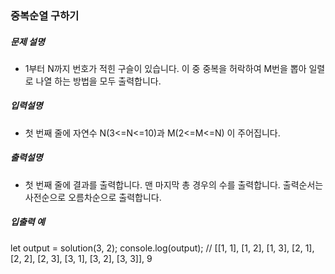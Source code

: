 ### 중복순열 구하기

##### 문제 설명

- 1부터 N까지 번호가 적힌 구슬이 있습니다. 이 중 중복을 허락하여 M번을 뽑아 일렬로 나열 하는 방법을 모두 출력합니다.

##### 입력설명

- 첫 번째 줄에 자연수 N(3<=N<=10)과 M(2<=M<=N) 이 주어집니다.

##### 출력설명

- 첫 번째 줄에 결과를 출력합니다. 맨 마지막 총 경우의 수를 출력합니다. 출력순서는 사전순으로 오름차순으로 출력합니다.

##### 입출력 예

let output = solution(3, 2);
console.log(output); // [[1, 1], [1, 2], [1, 3], [2, 1], [2, 2], [2, 3], [3, 1], [3, 2], [3, 3]], 9
